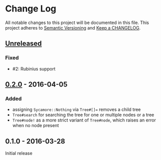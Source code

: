 # Change Log

All notable changes to this project will be documented in this file.
This project adheres to [Semantic Versioning](http://semver.org/) and
[Keep a CHANGELOG](http://keepachangelog.com).


## [Unreleased]
### Fixed

- #2: Rubinius support


## [0.2.0] - 2016-04-05
### Added

- assigning `Sycamore::Nothing` via `Tree#[]=` removes a child tree
- `Tree#search` for searching the tree for one or multiple nodes or a tree
- `Tree#node!` as a more strict variant of `Tree#node`, which raises an error 
  when no node present


## 0.1.0 - 2016-03-28

Initial release


[Unreleased]: https://github.com/marcelotto/sycamore/compare/v0.2.0...HEAD
[0.2.0]: https://github.com/marcelotto/sycamore/compare/v0.1.0...v0.2.0
